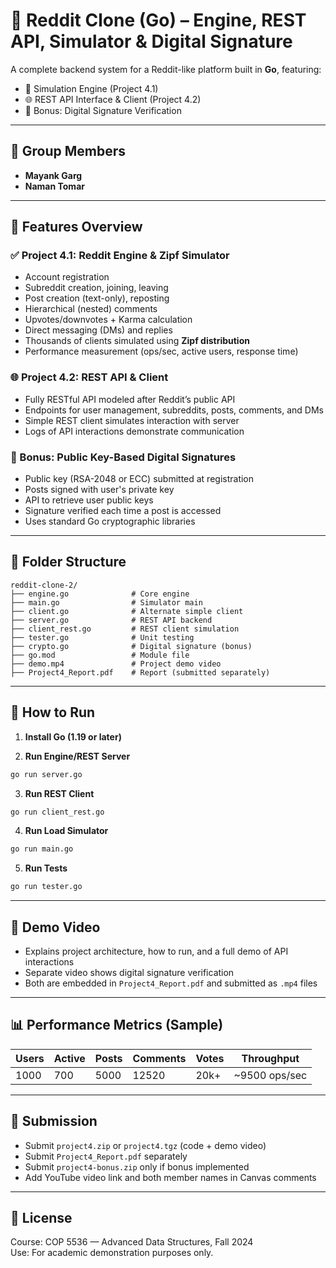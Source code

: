 # 🧵 Reddit Clone (Go) – Engine, REST API, Simulator & Digital Signature

A complete backend system for a Reddit-like platform built in **Go**, featuring:
- 🧠 Simulation Engine (Project 4.1)
- 🌐 REST API Interface & Client (Project 4.2)
- 🔐 Bonus: Digital Signature Verification

---

## 👥 Group Members
- **Mayank Garg**
- **Naman Tomar**

---

## 🔧 Features Overview

### ✅ Project 4.1: Reddit Engine & Zipf Simulator
- Account registration
- Subreddit creation, joining, leaving
- Post creation (text-only), reposting
- Hierarchical (nested) comments
- Upvotes/downvotes + Karma calculation
- Direct messaging (DMs) and replies
- Thousands of clients simulated using **Zipf distribution**
- Performance measurement (ops/sec, active users, response time)

### 🌐 Project 4.2: REST API & Client
- Fully RESTful API modeled after Reddit’s public API
- Endpoints for user management, subreddits, posts, comments, and DMs
- Simple REST client simulates interaction with server
- Logs of API interactions demonstrate communication

### 🔐 Bonus: Public Key-Based Digital Signatures
- Public key (RSA-2048 or ECC) submitted at registration
- Posts signed with user's private key
- API to retrieve user public keys
- Signature verified each time a post is accessed
- Uses standard Go cryptographic libraries

---

## 📁 Folder Structure

```
reddit-clone-2/
├── engine.go              # Core engine
├── main.go                # Simulator main
├── client.go              # Alternate simple client
├── server.go              # REST API backend
├── client_rest.go         # REST client simulation
├── tester.go              # Unit testing
├── crypto.go              # Digital signature (bonus)
├── go.mod                 # Module file
├── demo.mp4               # Project demo video
├── Project4_Report.pdf    # Report (submitted separately)
```

---

## 🚀 How to Run

1. **Install Go (1.19 or later)**

2. **Run Engine/REST Server**

```bash
go run server.go
```

3. **Run REST Client**

```bash
go run client_rest.go
```

4. **Run Load Simulator**

```bash
go run main.go
```

5. **Run Tests**

```bash
go run tester.go
```

---

## 🎥 Demo Video

- Explains project architecture, how to run, and a full demo of API interactions
- Separate video shows digital signature verification
- Both are embedded in `Project4_Report.pdf` and submitted as `.mp4` files

---

## 📊 Performance Metrics (Sample)

| Users | Active | Posts | Comments | Votes | Throughput |
|-------|--------|-------|----------|-------|------------|
| 1000  | 700    | 5000  | 12520    | 20k+  | ~9500 ops/sec |

---

## 📝 Submission

- Submit `project4.zip` or `project4.tgz` (code + demo video)
- Submit `Project4_Report.pdf` separately
- Submit `project4-bonus.zip` only if bonus implemented
- Add YouTube video link and both member names in Canvas comments

---

## 📜 License

Course: COP 5536 — Advanced Data Structures, Fall 2024  
Use: For academic demonstration purposes only.
